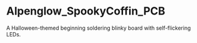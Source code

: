 # Alpenglow_SpookyCoffin_PCB
A Halloween-themed beginning soldering blinky board with self-flickering LEDs.
